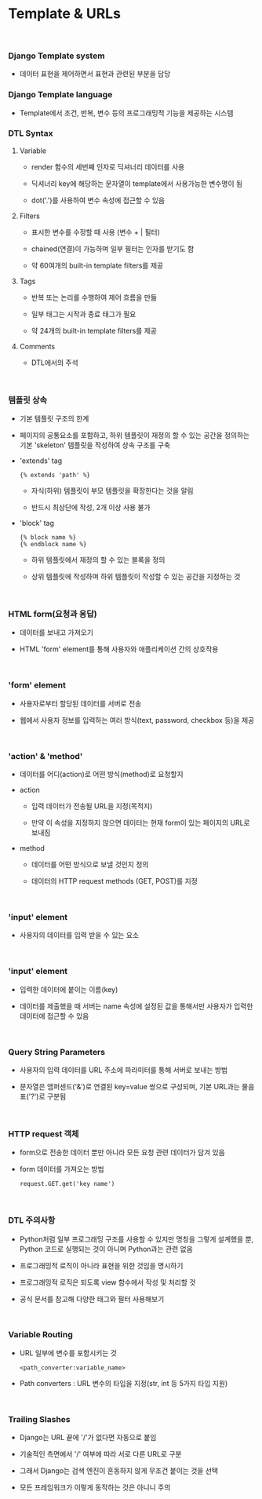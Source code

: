 # Template & URLs

<br>

### Django Template system

- 데이터 표현을 제어하면서 표현과 관련된 부분을 담당

### Django Template language

- Template에서 조건, 반복, 변수 등의 프로그래밍적 기능을 제공하는 시스템

### DTL Syntax

1. Variable

    - render 함수의 세번째 인자로 딕셔너리 데이터를 사용

    - 딕셔너리 key에 해당하는 문자열이 template에서 사용가능한 변수명이 됨

    - dot('.')를 사용하여 변수 속성에 접근할 수 있음

2. Filters

    - 표시한 변수를 수정할 때 사용 (변수 + | 필터)

    - chained(연결)이 가능하며 일부 필터는 인자를 받기도 함

    - 약 60여개의 built-in template filters를 제공

3. Tags

    - 반복 또는 논리를 수행하여 제어 흐름을 만듦

    - 일부 태그는 시작과 종료 태그가 필요

    - 약 24개의 built-in template filters를 제공

4. Comments

    - DTL에서의 주석

<br>

### 템플릿 상속

- 기본 템플릿 구조의 한계

- 페이지의 공통요소를 포함하고, 하위 템플릿이 재정의 할 수 있는 공간을 정의하는 기본 'skeleton' 템플릿을 작성하여 상속 구조를 구축

- 'extends' tag

    ```
    {% extends 'path' %}
    ```

    - 자식(하위) 템플릿이 부모 템플릿을 확장한다는 것을 알림

    - 반드시 최상단에 작성, 2개 이상 사용 불가

- 'block' tag

    ```
    {% block name %}
    {% endblock name %}
    ```

    - 하위 템플릿에서 재정의 할 수 있는 블록을 정의

    - 상위 템플릿에 작성하며 하위 템플릿이 작성할 수 있는 공간을 지정하는 것

<br>

### HTML form(요청과 응답)

- 데이터를 보내고 가져오기

- HTML 'form' element를 통해 사용자와 애플리케이션 간의 상호작용

<br>

### 'form' element

- 사용자로부터 할당된 데이터를 서버로 전송

- 웹에서 사용자 정보를 입력하는 여러 방식(text, password, checkbox 등)을 제공

<br>

### 'action' & 'method'

- 데이터를 어디(action)로 어떤 방식(method)로 요청할지

- action

    - 입력 데이터가 전송될 URL을 지정(목적지)

    - 만약 이 속성을 지정하지 않으면 데이터는 현재 form이 있는 페이지의 URL로 보내짐

- method

    - 데이터를 어떤 방식으로 보낼 것인지 정의

    - 데이터의 HTTP request methods (GET, POST)를 지정

<br>

### 'input' element

- 사용자의 데이터를 입력 받을 수 있는 요소

<br>

### 'input' element

- 입력한 데이터에 붙이는 이름(key)

- 데이터를 제출했을 때 서버는 name 속성에 설정된 값을 통해서만 사용자가 입력한 데이터에 접근할 수 있음

<br>

### Query String Parameters

- 사용자의 입력 데이터를 URL 주소에 파라미터를 통해 서버로 보내는 방법

- 문자열은 앰퍼센드('&')로 연결된 key=value 쌍으로 구성되며, 기본 URL과는 물음표('?')로 구분됨

<br>

### HTTP request 객체

- form으로 전송한 데이터 뿐만 아니라 모든 요청 관련 데이터가 담겨 있음

- form 데이터를 가져오는 방법

    ```
    request.GET.get('key name')
    ```

<br>

### DTL 주의사항

- Python처럼 일부 프로그래밍 구조를 사용할 수 있지만 명칭을 그렇게 설계했을 뿐, Python 코드로 실행되는 것이 아니며 Python과는 관련 없음

- 프로그래밍적 로직이 아니라 표현을 위한 것임을 명시하기

- 프로그래밍적 로직은 되도록 view 함수에서 작성 및 처리할 것

- 공식 문서를 참고해 다양한 태그와 필터 사용해보기

<br>

### Variable Routing

- URL 일부에 변수를 포함시키는 것

    ```
    <path_converter:variable_name>
    ```

- Path converters : URL 변수의 타입을 지정(str, int 등 5가지 타입 지원)

<br>

### Trailing Slashes

- Django는 URL 끝에 '/'가 없다면 자동으로 붙임

- 기술적인 측면에서 '/' 여부에 따라 서로 다른 URL로 구분

- 그래서 Django는 검색 엔진이 혼동하지 않게 무조건 붙이는 것을 선택

- 모든 프레임워크가 이렇게 동작하는 것은 아니니 주의